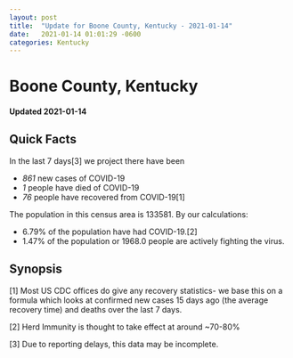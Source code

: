 ```yaml
---
layout: post
title:  "Update for Boone County, Kentucky - 2021-01-14"
date:   2021-01-14 01:01:29 -0600
categories: Kentucky
---
```


# Boone County, Kentucky
#### Updated 2021-01-14

## Quick Facts

In the last 7 days[3] we project there have been
- *861* new cases of COVID-19
- *1* people have died of COVID-19
- *76* people have recovered from COVID-19[1]

The population in this census area is 133581. By our calculations:
- 6.79% of the population have had COVID-19.[2]
- 1.47% of the population or 1968.0 people are actively fighting the virus.

## Synopsis




[1] Most US CDC offices do give any recovery statistics- we base this on a formula which looks at confirmed new cases
15 days ago (the average recovery time) and deaths over the last 7 days.

[2] Herd Immunity is thought to take effect at around ~70-80%

[3] Due to reporting delays, this data may be incomplete.
 
    